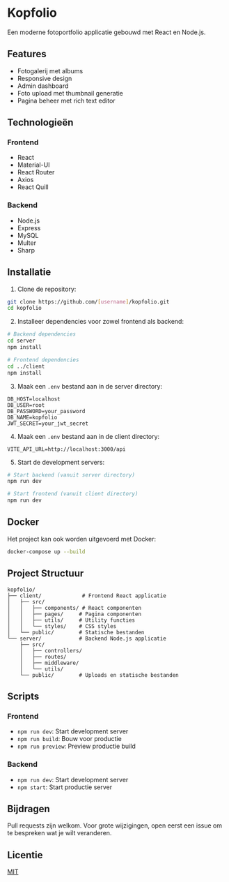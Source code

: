 # Kopfolio

Een moderne fotoportfolio applicatie gebouwd met React en Node.js.

## Features

- Fotogalerij met albums
- Responsive design
- Admin dashboard
- Foto upload met thumbnail generatie
- Pagina beheer met rich text editor

## Technologieën

### Frontend
- React
- Material-UI
- React Router
- Axios
- React Quill

### Backend
- Node.js
- Express
- MySQL
- Multer
- Sharp

## Installatie

1. Clone de repository:
```bash
git clone https://github.com/[username]/kopfolio.git
cd kopfolio
```

2. Installeer dependencies voor zowel frontend als backend:
```bash
# Backend dependencies
cd server
npm install

# Frontend dependencies
cd ../client
npm install
```

3. Maak een `.env` bestand aan in de server directory:
```env
DB_HOST=localhost
DB_USER=root
DB_PASSWORD=your_password
DB_NAME=kopfolio
JWT_SECRET=your_jwt_secret
```

4. Maak een `.env` bestand aan in de client directory:
```env
VITE_API_URL=http://localhost:3000/api
```

5. Start de development servers:
```bash
# Start backend (vanuit server directory)
npm run dev

# Start frontend (vanuit client directory)
npm run dev
```

## Docker

Het project kan ook worden uitgevoerd met Docker:

```bash
docker-compose up --build
```

## Project Structuur

```
kopfolio/
├── client/             # Frontend React applicatie
│   ├── src/
│   │   ├── components/ # React componenten
│   │   ├── pages/     # Pagina componenten
│   │   ├── utils/     # Utility functies
│   │   └── styles/    # CSS styles
│   └── public/        # Statische bestanden
└── server/            # Backend Node.js applicatie
    ├── src/
    │   ├── controllers/
    │   ├── routes/
    │   ├── middleware/
    │   └── utils/
    └── public/        # Uploads en statische bestanden
```

## Scripts

### Frontend
- `npm run dev`: Start development server
- `npm run build`: Bouw voor productie
- `npm run preview`: Preview productie build

### Backend
- `npm run dev`: Start development server
- `npm start`: Start productie server

## Bijdragen

Pull requests zijn welkom. Voor grote wijzigingen, open eerst een issue om te bespreken wat je wilt veranderen.

## Licentie

[MIT](https://choosealicense.com/licenses/mit/) 